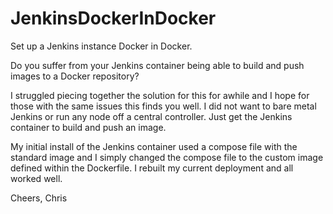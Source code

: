 # JenkinsDockerInDocker
Set up a Jenkins instance Docker in Docker.

Do you suffer from your Jenkins container being able to build and push images to a Docker repository?

I struggled piecing together the solution for this for awhile and I hope for those with the same issues this finds you well. I did not want to bare metal Jenkins or run any node off a central controller. Just get the Jenkins container to build and push an image.

My initial install of the Jenkins container used a compose file with the standard image and I simply changed the compose file to the custom image defined within the Dockerfile. I rebuilt my current deployment and all worked well.

Cheers,
Chris